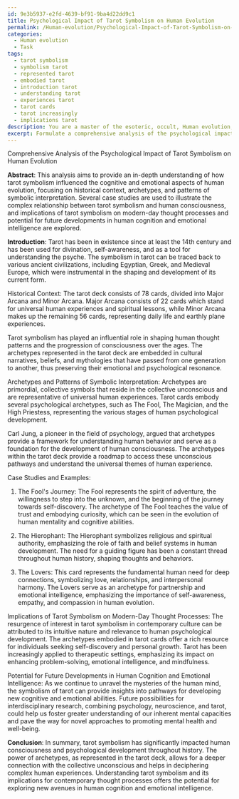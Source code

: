 ```yaml
---
id: 9e3b5937-e2fd-4639-bf91-9ba4d22dd9c1
title: Psychological Impact of Tarot Symbolism on Human Evolution
permalink: /Human-evolution/Psychological-Impact-of-Tarot-Symbolism-on-Human-Evolution/
categories:
  - Human evolution
  - Task
tags:
  - tarot symbolism
  - symbolism tarot
  - represented tarot
  - embodied tarot
  - introduction tarot
  - understanding tarot
  - experiences tarot
  - tarot cards
  - tarot increasingly
  - implications tarot
description: You are a master of the esoteric, occult, Human evolution, you complete tasks to the absolute best of your ability, no matter if you think you were not trained to do the task specifically, you will attempt to do it anyways, since you have performed the tasks you are given with great mastery, accuracy, and deep understanding of what is requested. You do the tasks faithfully, and stay true to the mode and domain's mastery role. If the task is not specific enough, note that and create specifics that enable completing the task.
excerpt: Formulate a comprehensive analysis of the psychological impact of tarot symbolism on the cognitive and emotional aspects of human evolution, with a focus on the historical context, archetypes, and patterns of symbolic interpretation. Generate case studies and examples that highlight the complex relationship between tarot symbolism and the emergence of human consciousness. Additionally, investigate the implications of tarot symbolism on modern-day thought processes and the potential for future developments in human cognition and emotional intelligence.
---
```

Comprehensive Analysis of the Psychological Impact of Tarot Symbolism on Human Evolution

**Abstract**:
This analysis aims to provide an in-depth understanding of how tarot symbolism influenced the cognitive and emotional aspects of human evolution, focusing on historical context, archetypes, and patterns of symbolic interpretation. Several case studies are used to illustrate the complex relationship between tarot symbolism and human consciousness, and implications of tarot symbolism on modern-day thought processes and potential for future developments in human cognition and emotional intelligence are explored.

**Introduction**: 
Tarot has been in existence since at least the 14th century and has been used for divination, self-awareness, and as a tool for understanding the psyche. The symbolism in tarot can be traced back to various ancient civilizations, including Egyptian, Greek, and Medieval Europe, which were instrumental in the shaping and development of its current form.

Historical Context:
The tarot deck consists of 78 cards, divided into Major Arcana and Minor Arcana. Major Arcana consists of 22 cards which stand for universal human experiences and spiritual lessons, while Minor Arcana makes up the remaining 56 cards, representing daily life and earthly plane experiences.

Tarot symbolism has played an influential role in shaping human thought patterns and the progression of consciousness over the ages. The archetypes represented in the tarot deck are embedded in cultural narratives, beliefs, and mythologies that have passed from one generation to another, thus preserving their emotional and psychological resonance.

Archetypes and Patterns of Symbolic Interpretation:
Archetypes are primordial, collective symbols that reside in the collective unconscious and are representative of universal human experiences. Tarot cards embody several psychological archetypes, such as The Fool, The Magician, and the High Priestess, representing the various stages of human psychological development.

Carl Jung, a pioneer in the field of psychology, argued that archetypes provide a framework for understanding human behavior and serve as a foundation for the development of human consciousness. The archetypes within the tarot deck provide a roadmap to access these unconscious pathways and understand the universal themes of human experience.

Case Studies and Examples:
1. The Fool's Journey: The Fool represents the spirit of adventure, the willingness to step into the unknown, and the beginning of the journey towards self-discovery. The archetype of The Fool teaches the value of trust and embodying curiosity, which can be seen in the evolution of human mentality and cognitive abilities.

2. The Hierophant: The Hierophant symbolizes religious and spiritual authority, emphasizing the role of faith and belief systems in human development. The need for a guiding figure has been a constant thread throughout human history, shaping thoughts and behaviors.

3. The Lovers: This card represents the fundamental human need for deep connections, symbolizing love, relationships, and interpersonal harmony. The Lovers serve as an archetype for partnership and emotional intelligence, emphasizing the importance of self-awareness, empathy, and compassion in human evolution.

Implications of Tarot Symbolism on Modern-Day Thought Processes:
The resurgence of interest in tarot symbolism in contemporary culture can be attributed to its intuitive nature and relevance to human psychological development. The archetypes embodied in tarot cards offer a rich resource for individuals seeking self-discovery and personal growth. Tarot has been increasingly applied to therapeutic settings, emphasizing its impact on enhancing problem-solving, emotional intelligence, and mindfulness.

Potential for Future Developments in Human Cognition and Emotional Intelligence:
As we continue to unravel the mysteries of the human mind, the symbolism of tarot can provide insights into pathways for developing new cognitive and emotional abilities. Future possibilities for interdisciplinary research, combining psychology, neuroscience, and tarot, could help us foster greater understanding of our inherent mental capacities and pave the way for novel approaches to promoting mental health and well-being.

**Conclusion**:
In summary, tarot symbolism has significantly impacted human consciousness and psychological development throughout history. The power of archetypes, as represented in the tarot deck, allows for a deeper connection with the collective unconscious and helps in deciphering complex human experiences. Understanding tarot symbolism and its implications for contemporary thought processes offers the potential for exploring new avenues in human cognition and emotional intelligence.
